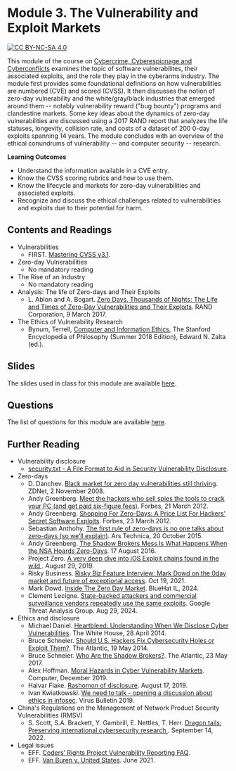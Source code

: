 # Module 3. The Vulnerability and Exploit Markets

[![CC BY-NC-SA 4.0][cc-by-nc-sa-shield]][cc-by-nc-sa]

[cc-by-nc-sa]: http://creativecommons.org/licenses/by-nc-sa/4.0/
[cc-by-nc-sa-shield]: https://img.shields.io/badge/License-CC%20BY--NC--SA%204.0-lightgrey.svg


This module of the course on [Cybercrime, Cyberespionage and Cyberconflicts](https://github.com/0xjet/ccc) examines the topic of software vulnerabilites, their associated exploits, and the role they play in the cyberarms industry. The module first provides some foundational definitions on how vulnerabilities are numbered (CVE) and scored (CVSS). It then discusses the notion of zero-day vulnerability and the white/gray/black industries that emerged around them -- notably vulnerability reward ("bug bounty") programs and clandestine markets. Some key ideas about the dynamics of zero-day vulnerabilities are discussed using a 2017 RAND report that analyzes the life statuses, longevity, collision rate, and costs of a dataset of 200 0-day exploits spanning 14 years. The module concludes with an overview of the ethical conundrums of vulnerability -- and computer security -- research.

**Learning Outcomes**
* Understand the information available in a CVE entry.
* Know the CVSS scoring rubrics and how to use them.
* Know the lifecycle and markets for zero-day vulnerabilities and associated exploits.
* Recognize and discuss the ethical challenges related to vulnerabilities and exploits due to their potential for harm.


## Contents and Readings

* Vulnerabilities
    * FIRST. [Mastering CVSS v3.1](https://learning.first.org/courses/course-v1:FIRST+CVSSv3.1+2020/about).
* Zero-day Vulnerabilities
    * No mandatory reading
* The Rise of an Industry
    * No mandatory reading
* Analysis: The life of Zero-days and Their Exploits
    * L. Ablon and A. Bogart. [Zero Days, Thousands of Nights: The Life and Times of Zero-Day Vulnerabilities and Their Exploits](https://www.rand.org/pubs/research_reports/RR1751.html). RAND Corporation, 9 March 2017.
* The Ethics of Vulnerability Research
    * Bynum, Terrell, [Computer and Information Ethics](https://plato.stanford.edu/archives/sum2018/entries/ethics-computer/), The Stanford Encyclopedia of Philosophy (Summer 2018 Edition), Edward N. Zalta (ed.).


## Slides

The slides used in class for this module are available [here](https://github.com/0xjet/ccc/blob/main/3_vulnerabilities/3_vulnerabilities_slides.pdf).


## Questions

The list of questions for this module are available [here](https://github.com/0xjet/ccc/blob/main/3_vulnerabilities/3_vulnerabilities_questions.md).


## Further Reading

* Vulnerability disclosure
    * [security.txt - A File Format to Aid in Security Vulnerability Disclosure](https://securitytxt.org/).
* Zero-days
    * D. Danchev. [Black market for zero day vulnerabilities still thriving](https://www.zdnet.com/article/black-market-for-zero-day-vulnerabilities-still-thriving/). ZDNet, 2 November 2008.
    * Andy Greenberg. [Meet the hackers who sell spies the tools to crack your PC (and get paid six-figure fees)](https://www.forbes.com/sites/andygreenberg/2012/03/21/meet-the-hackers-who-sell-spies-the-tools-to-crack-your-pc-and-get-paid-six-figure-fees/?sh=3a8348aa1f74). Forbes, 21 March 2012.
    * Andy Greenberg. [Shopping For Zero-Days: A Price List For Hackers' Secret Software Exploits](https://www.forbes.com/sites/andygreenberg/2012/03/23/shopping-for-zero-days-an-price-list-for-hackers-secret-software-exploits/?sh=5b8d12522660). Forbes, 23 March 2012.
    * Sebastian Anthohy. [The first rule of zero-days is no one talks about zero-days (so we’ll explain)](https://arstechnica.com/information-technology/2015/10/the-rise-of-the-zero-day-market/). Ars Technica, 20 October 2015.
    * Andy Greenberg. [The Shadow Brokers Mess Is What Happens When the NSA Hoards Zero-Days](https://www.wired.com/2016/08/shadow-brokers-mess-happens-nsa-hoards-zero-days/). 17 August 2016.
    * Project Zero. [A very deep dive into iOS Exploit chains found in the wild ](https://googleprojectzero.blogspot.com/2019/08/a-very-deep-dive-into-ios-exploit.html). August 29, 2019.
    * Risky Business. [Risky Biz Feature Interview: Mark Dowd on the 0day market and future of exceptional access](https://risky.biz/HF13/). Oct 19, 2021.
    * Mark Dowd. [Inside The Zero Day Market](https://github.com/mdowd79/presentations/blob/main/bluehat2023-mdowd-final.pdf). BlueHat IL, 2024.
    * Clement Lecigne. [State-backed attackers and commercial surveillance vendors repeatedly use the same exploits](https://blog.google/threat-analysis-group/state-backed-attackers-and-commercial-surveillance-vendors-repeatedly-use-the-same-exploits/). Google Threat Analysis Group. Aug 29, 2024.
* Ethics and disclosure
    * Michael Daniel. [Heartbleed: Understanding When We Disclose Cyber Vulnerabilities](https://obamawhitehouse.archives.gov/blog/2014/04/28/heartbleed-understanding-when-we-disclose-cyber-vulnerabilities). The White House, 28 April 2014.
    * Bruce Schneier. [Should U.S. Hackers Fix Cybersecurity Holes or Exploit Them?](https://www.theatlantic.com/technology/archive/2014/05/should-hackers-fix-cybersecurity-holes-or-exploit-them/371197/). The Atlantic, 19 May 2014.
    * Bruce Schneier. [Who Are the Shadow Brokers?](https://www.theatlantic.com/technology/archive/2017/05/shadow-brokers/527778/). The Atlantic, 23 May 2017.
    * Alex Hoffman. [Moral Hazards in Cyber Vulnerability Markets](https://ieeexplore.ieee.org/document/8909925). Computer, December 2019.
    * Halvar Flake. [Rashomon of disclosure](http://addxorrol.blogspot.com/2019/08/rashomon-of-disclosure.html). August 17, 2019.
    * Ivan Kwiatkowski. [We need to talk - opening a discussion about ethics in infosec](https://www.virusbulletin.com/conference/vb2019/abstracts/we-need-talk-opening-discussion-about-ethics-infosec/). Virus Bulletin 2019.
* China's Regulations on the Management of Network Product Security Vulnerabilities (RMSV)
    * S. Scott, S.A. Brackett, Y. Gambrill, E. Nettles, T. Herr. [Dragon tails: Preserving international cybersecurity research
](https://www.atlanticcouncil.org/in-depth-research-reports/report/preserving-international-cybersecurity-research/). September 14, 2022.
* Legal issues
    * EFF. [Coders’ Rights Project Vulnerability Reporting FAQ](https://www.eff.org/issues/coders/vulnerability-reporting-faq).
    * EFF. [Van Buren v. United States](https://www.eff.org/cases/van-buren-v-united-states). June 2021.
